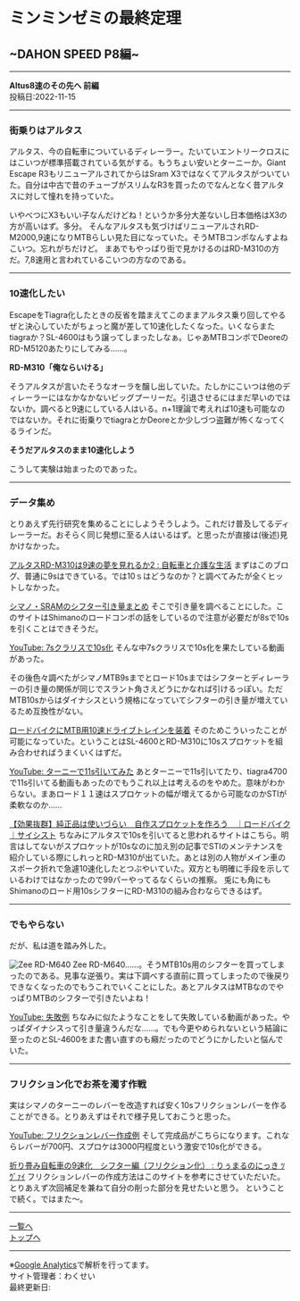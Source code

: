 # ミンミンゼミの最終定理

## ~DAHON SPEED P8編~

---

**Altus8速のその先へ 前編**  
投稿日:2022-11-15

---

### 街乗りはアルタス

アルタス、今の自転車についているディレーラー。たいていエントリークロスにはこいつが標準搭載されている気がする。もうちょい安いとターニーか。Giant Escape R3もリニューアルされてからはSram X3ではなくてアルタスがついていた。自分は中古で昔のチューブがスリムなR3を買ったのでなんとなく昔アルタスに対して憧れを持っていた。

いやべつにX3もいい子なんだけどね！というか多分大差ないし日本価格はX3の方が高いはず。多分。
そんなアルタスも気づけばリニューアルされRD-M2000,9速になりMTBらしい見た目になっていた。そうMTBコンポなんすよねこいつ。忘れがちだけど。
まあでもやっぱり街で見かけるのはRD-M310の方だ。7,8速用と言われているこいつの方なのである。

---

### 10速化したい

EscapeをTiagra化したときの反省を踏まえてこのままアルタス乗り回してやるぜと決心していたがちょっと魔が差して10速化したくなった。いくならまたtiagraか？SL-4600はもう譲ってしまったしなぁ。じゃあMTBコンポでDeoreのRD-M5120あたりにしてみる……。

**RD-M310「俺ならいける」**

そうアルタスが言いたそうなオーラを醸し出していた。たしかにこいつは他のディレーラーにはなかなかないビッグプーリーだ。引退させるにはまだ早いのではないか。調べると9速にしている人はいる。n+1理論で考えれば10速も可能なのではないか。それに街乗りでtiagraとかDeoreとか少しづつ盗難が怖くなってくるラインだ。

**そうだアルタスのまま10速化しよう**

こうして実験は始まったのであった。

---

### データ集め

とりあえず先行研究を集めることにしようそうしよう。これだけ普及してるディレーラーだ。おそらく同じ発想に至る人はいるはず。と思ったが直接は(後述)見かけなかった。

[アルタスRD-M310は9速の夢を見れるか2 : 自転車と介護な生活](http://st162c.blog.jp/archives/2089479.html)
まずはこのブログ、普通に9sはできている。では10ｓはどうなのか？と調べてみたが全くヒットしなかった。

[シマノ・SRAMのシフター引き量まとめ](https://shiromecha.pages.dev/blog/wdh1jeowxf/)
そこで引き量を調べることにした。このサイトはShimanoのロードコンポの話をしているので注意が必要だが8sで10sを引くことはできそうだ。

[YouTube: 7sクラリスで10s化](https://www.youtube.com/watch?v=3DybiGc3DLE)
そんな中7sクラリスで10s化を果たしている動画があった。

その後色々調べたがシマノMTB9sまでとロード10sまではシフターとディレーラーの引き量の関係が同じでスラント角さえどうにかなれば引けるっぽい。ただMTB10sからはダイナシスという規格になっていてシフターの引き量が増えているため互換性がない。

[ロードバイクにMTB用10速ドライブトレインを装着](https://crank.module.jp/2011/09/mtb10.html)
そのためこういったことが可能になっていた。ということはSL-4600とRD-M310に10sスプロケットを組み合わせればうまくいくはずだ。

[YouTube: ターニーで11s引いてみた](https://www.youtube.com/watch?v=t0K1AM5M1pg)
あとターニーで11s引いてたり、tiagra4700で11s引いてる動画もあったのでもうこれ以上は考えるのをやめた。意味がわからない。まあロード１１速はスプロケットの幅が増えてるから可能なのかSTIが柔軟なのか……

[【効果抜群】純正品は使いづらい　自作スプロケットを作ろう　｜ロードバイク｜サイシスト](https://cycist-ceb.com/0038_making-your-own-sprockets/)
ちなみにアルタスで10sを引いてると思われるサイトはこちら。明言はしてないがスプロケットが10sなのに加え別の記事でSTIのメンテナンスを紹介している際にしれっとRD-M310が出ていた。あとは別の人物がメイン車のスポーク折れで急遽10速化したとつぶやいていた。双方とも明確に手段を示しているわけではなかったので99パーやってるなくらいの推察。
兎にも角にもShimanoのロード用10sシフターにRD-M310の組み合わならできるはず。

---

### でもやらない

だが、私は道を踏み外した。

![Zee RD-M640](imagesAltus/Zee_RD-M640.jpg)
Zee RD-M640……。そうMTB10s用のシフターを買ってしまったのである。見事な逆張り。実は下調べする直前に買ってしまったので後戻りできなくなったのでもうこれでいくことにした。あとアルタスはMTBなのでやっぱりMTBのシフターで引きたいよね！

[YouTube: 失敗例](https://www.youtube.com/watch?v=0ttgqfk_LC8)
ちなみに似たようなことをして失敗している動画があった。やっぱダイナシスって引き量違うんだな……。でも今更やめられないという結論に至ったのとSL-4600をまた書い直すのも癪だったのでどうにかしたいと悩んでいた。

---

### フリクション化でお茶を濁す作戦

実はシマノのターニーのレバーを改造すれば安く10sフリクションレバーを作ることができる。とりあえずはそれで様子見しておこうと思った。

[YouTube: フリクションレバー作成例](https://www.youtube.com/watch?v=BsjYr6WNqZU)
そして完成品がこちらになります。これならレバーが700円、スプロケは3000円程度という激安で10s化ができる。

[折り畳み自転車の9速化　シフター編（フリクション化） : りぅまるのにっき ﾂｳﾞｧｲ](http://blog.livedoor.jp/pretty_ryumaru-toy/archives/57664860.html)
フリクションレバーの作成方法はこのサイトを参考にさせていただいた。とりあえず次回補足を兼ねて自分の削った部分を見せたいと思う。
ということで続く。ではまた～。

---

[一覧へ](./Link.md)  
[トップへ](/)

---

※[Google Analytics](https://wahoij.github.io/GAPolicy.html)で解析を行ってます。  
サイト管理者：わくせい  
最終更新日:<time id="modify"></time>
